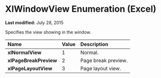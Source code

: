 
# XlWindowView Enumeration (Excel)

 **Last modified:** July 28, 2015

Specifies the view showing in the window.


|**Name**|**Value**|**Description**|
|:-----|:-----|:-----|
| **xlNormalView**|1|Normal.|
| **xlPageBreakPreview**|2|Page break preview.|
| **xlPageLayoutView**|3|Page layout view.|
